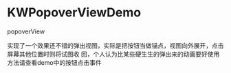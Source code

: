 KWPopoverViewDemo
=================

popoverView

实现了一个效果还不错的弹出视图，实际是把按钮当做锚点，视图向外展开，点击屏幕其他位置时则将试图收
回，个人认为比某些硬生生的弹出来的动画要好使用方法请查看demo中的按钮点击事件

